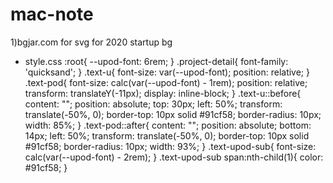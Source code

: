 # mac-note

1)bgjar.com for svg for 2020 startup bg

* style.css 
  :root{
  --upod-font: 6rem;
}
.project-detail{
  font-family: 'quicksand';
}
.text-u{
  font-size: var(--upod-font);
  position: relative;
}
.text-pod{
  font-size: calc(var(--upod-font) - 1rem);
  position: relative;
  transform: translateY(-11px);
  display: inline-block;
}
.text-u::before{
  content: "";
  position: absolute;
  top: 30px;
  left: 50%;
  transform: translate(-50%, 0);
  border-top: 10px solid #91cf58;
  border-radius: 10px;
  width: 85%;
}
.text-pod::after{
  content: "";
  position: absolute;
  bottom: 14px;
  left: 50%;
  transform: translate(-50%, 0);
  border-top: 10px solid #91cf58;
  border-radius: 10px;
  width: 93%;
}
.text-upod-sub{
  font-size: calc(var(--upod-font) - 2rem);
}
.text-upod-sub span:nth-child(1){
  color: #91cf58;
}

